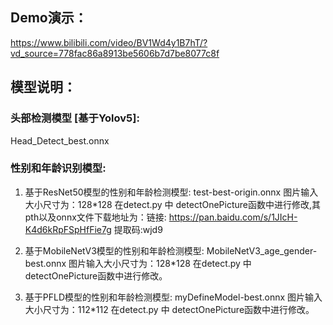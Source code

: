## Demo演示：
https://www.bilibili.com/video/BV1Wd4y1B7hT/?vd_source=778fac86a8913be5606b7d7be8077c8f
## 模型说明：
### 头部检测模型 [基于Yolov5]: 
Head_Detect_best.onnx 

### 性别和年龄识别模型:
1. 基于ResNet50模型的性别和年龄检测模型: test-best-origin.onnx 图片输入大小尺寸为：128*128 在detect.py 中 detectOnePicture函数中进行修改,其pth以及onnx文件下载地址为：链接: https://pan.baidu.com/s/1JIcH-K4d6kRpFSpHfFie7g 提取码:wjd9

2. 基于MobileNetV3模型的性别和年龄检测模型: MobileNetV3_age_gender-best.onnx  图片输入大小尺寸为：128*128 在detect.py 中 detectOnePicture函数中进行修改。

3. 基于PFLD模型的性别和年龄检测模型: myDefineModel-best.onnx  图片输入大小尺寸为：112*112 在detect.py 中 detectOnePicture函数中进行修改。
